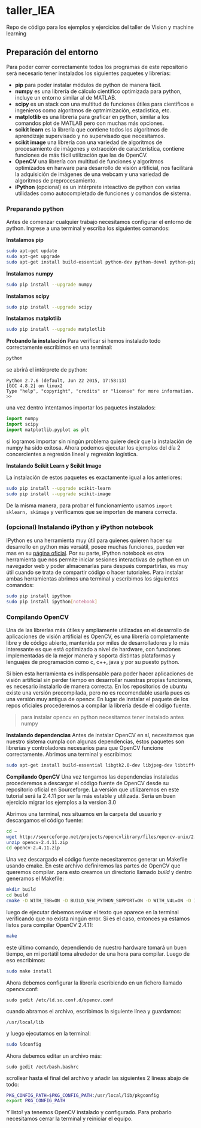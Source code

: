 # taller_IEA
Repo de código para los ejemplos y ejercicios del taller de Vision y machine learning

## Preparación del entorno

Para poder correr correctamente todos los programas de este repositorio será necesario tener instalados
los siguientes paquetes y librerías:

  - **pip** para poder instalar módulos de python de manera fácil.
  - **numpy** es una librería de cálculo científico optimizada para python, incluye un entorno similar al de MATLAB.
  - **scipy** es un stack con una multitud de funciones útiles para científicos e ingenieros como algoritmos de optmimización, estadística, etc.
  - **matplotlib** es una librería para graficar en python, similar a los comandos plot de MATLAB pero con muchas más opciones.
  - **scikit learn** es la librería que contiene todos los algoritmos de aprendizaje supervisado y no supervisado que necesitamos.
  - **scikit image** una librería con una variedad de algoritmos de procesamiento de imágenes y extracción de característica, contiene funciones de más fácil utilización que las de OpenCV.
  - **OpenCV** una librería con multitud de funciones y algoritmos optimizados en harware para desarrollo de visión artificial, nos facilitará la adquisición de imágenes de una webcam y una variedad de algoritmos de preprocesamiento.
  - **iPython** (opcional) es un intérprete inteactivo de python con varias utilidades como autocompletado de funciones y comandos de sistema.

### Preparando python

Antes de comenzar cualquier trabajo necesitamos configurar el entorno de python. Ingrese a una terminal y escriba los siguientes comandos:

**Instalamos pip**
```bash
sudo apt-get update
sudo apt-get upgrade
sudo apt-get install build-essential python-dev python-devel python-pip gcc gfortran libblas-dev liblapack-dev cython
```
**Instalamos numpy**

```bash
sudo pip install --upgrade numpy
```

**Instalamos scipy**

```bash
sudo pip install --upgrade scipy
```

**Instalamos matplotlib**
```bash
sudo pip install --upgrade matplotlib
```

**Probando la instalación**
Para verificar si hemos instalado todo correctamente escribimos en una terminal:
```bash
python
```
se abrirá el intérprete de python:

```
Python 2.7.6 (default, Jun 22 2015, 17:58:13) 
[GCC 4.8.2] on linux2
Type "help", "copyright", "credits" or "license" for more information.
>>
```

una vez dentro intentamos importar los paquetes instalados:

```python
import numpy
import scipy
import matplotlib.pyplot as plt
```
si logramos importar sin ningún problema quiere decir que la instalación de numpy ha sido exitosa. Ahora podemos ejecutar los ejemplos del día 2 concercientes a regresión lineal y regresión logística.

**Instalando Scikit Learn y Scikit Image**

La instalación de estos paquetes es exactamente igual a los anteriores:

```bash
sudo pip install --upgrade scikit-learn
sudo pip install --upgrade scikit-image
```

De la misma manera, para probar el funcionamiento usamos `import sklearn, skimage` y verificamos que se importen de manera correcta.

### (opcional) Instalando iPython y iPython notebook
IPython es una herramienta muy útil para quienes quieren hacer su desarrollo en python más versátil, posee muchas funciones, pueden ver mas en su [página oficial](www.ipython.org). Por su parte, iPython notebook es otra herramienta que nos permite iniciar sesiones interactivas de python en un navegador web y poder almacenarlas para después compartirlas, es muy útil cuando se trata de compartir código o hacer tutoriales. Para instalar ambas herramientas abrimos una terminal y escribimos los siguientes comandos:

```bash
sudo pip install ipython
sudo pip install ipython[notebook]
```

### Compilando OpenCV
Una de las librerías más útiles y ampliamente utilizadas en el desarrollo de aplicaciones de visión artificial es OpenCV, es una librería completamente libre y de código abierto, mantenida por miles de desarrolladores y lo más interesante es que está optimizado a nivel de hardware, con funciones implementadas de la mejor manera y soporta distintas plataformas y lenguajes de programación como c, c++, java y por su puesto python.

Si bien esta herramienta es indispensable para poder hacer aplicaciones de visión artificial sin perder tiempo en desarrollar nuestras propias funciones, es necesario instalarlo de manera correcta. En los repositorios de ubuntu existe una versión precompilada, pero no es recomendable usarla pues es una versión muy antigua de opencv. En lugar de instalar el paquete de los repos oficiales procederemos a compilar la librería desde el código fuente.

> para instalar opencv en python necesitamos tener instalado antes numpy

**Instalando dependencias**
Antes de instalar OpenCV en sí, necesitamos que nuestro sistema cumpla con algunas dependencias, éstos paquetes son librerías y controladores necesarios para que OpenCV funcione correctamente. Abrimos una terminal y escribimos:

```bash
sudo apt-get install build-essential libgtk2.0-dev libjpeg-dev libtiff4-dev libjasper-dev libopenexr-dev cmake python-dev python-numpy python-tk libtbb-dev libeigen3-dev yasm libfaac-dev libopencore-amrnb-dev libopencore-amrwb-dev libtheora-dev libvorbis-dev libxvidcore-dev libx264-dev libqt4-dev libqt4-opengl-dev sphinx-common libv4l-dev libdc1394-22-dev libavcodec-dev libavformat-dev libswscale-dev default-jdk ant libvtk5-qt4-dev
```
**Compilando OpenCV**
Una vez tengamos las dependencias instaladas procederemos a descargar el código fuente de OpenCV desde su repositorio oficial en Sourceforge. La versión que utilizaremos en este tutorial será la 2.4.11 por ser la más estable y utilizada. Sería un buen ejercicio migrar los ejemplos a la version 3.0

Abrimos una terminal, nos situamos en la carpeta del usuario y descargamos el código fuente:

```bash
cd ~
wget http://sourceforge.net/projects/opencvlibrary/files/opencv-unix/2.4.11/opencv-2.4.11.zip
unzip opencv-2.4.11.zip
cd opencv-2.4.11.zip
```

Una vez descargado el código fuente necesitaremos generar un Makefile usando cmake. En este archivo definiremos las partes de OpenCV que queremos compilar. para esto creamos un directorio llamado *build* y dentro generamos el Makefile:

```bash
mkdir build
cd build
cmake -D WITH_TBB=ON -D BUILD_NEW_PYTHON_SUPPORT=ON -D WITH_V4L=ON -D INSTALL_C_EXAMPLES=ON -D INSTALL_PYTHON_EXAMPLES=ON -D BUILD_EXAMPLES=ON -D WITH_QT=ON -D WITH_OPENGL=ON -D WITH_VTK=ON ..
```
luego de ejecutar debemos revisar el texto que aparece en la terminal verificando que no exista ningún error. Si es el caso, entonces ya estamos listos para compilar OpenCV 2.4.11:


```bash
make
```

este último comando, dependiendo de nuestro hardware tomará un buen tiempo, en mi portátil toma alrededor de una hora para compilar.
Luego de eso escribimos:

```bash
sudo make install
```

Ahora debemos configurar la librería escribiendo en un fichero llamado opencv.conf:
```
sudo gedit /etc/ld.so.conf.d/opencv.conf
```

cuando abramos el archivo, escribimos la siguiente línea y guardamos:

```
/usr/local/lib
```

y luego ejecutamos en la terminal:

```bash
sudo ldconfig
```

Ahora debemos editar un archivo más:

```
sudo gedit /ect/bash.bashrc
```

scrollear hasta el final del archivo y añadir las siguientes 2 líneas abajo de todo:

```bash
PKG_CONFIG_PATH=$PKG_CONFIG_PATH:/usr/local/lib/pkgconfig
export PKG_CONFIG_PATH
```

Y listo! ya tenemos OpenCV instalado y configurado. Para probarlo necesitamos cerrar la terminal y reiniciar el equipo.
